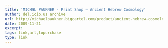 ```yaml
---
title: 'MICHÆL PAUKNER - Print Shop — Ancient Hebrew Cosmology'
author: del.icio.us archive
url: http://michaelpaukner.bigcartel.com/product/ancient-hebrew-cosmology-poster
date: 2009-11-21
excerpt: 
tags: link,art,topurchase
type: link
---
```

